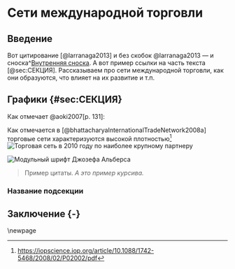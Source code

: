 # Сети международной торговли

## Введение
Вот цитирование [@larranaga2013] и без скобок @larranaga2013 — и сноска^[Внутренняя сноска]. А вот пример ссылки на часть текста [@sec:СЕКЦИЯ].
Рассказываем про сети международной торговли, как они образуются, что влияет на их развитие и т.п.

## Графики {#sec:СЕКЦИЯ}
Как отмечает @aoki2007[p. 131]:

Как отмечается в [@bhattacharyaInternationalTradeNetwork2008a] торговые сети характеризуются высокой плотностью[^1]
![Торговая сеть в 2010 году по наиболее крупному партнеру](Pasted%20image%2020230628203000.png)

![Модульный шрифт Джозефа Альберса](test.jpeg)

> Пример цитаты. *А это пример курсива.*

### Название подсекции

## Заключение {-}
\newpage

[Внутренняя сноска]: Привет!

[^1]: https://iopscience.iop.org/article/10.1088/1742-5468/2008/02/P02002/pdf